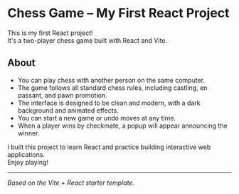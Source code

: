 # Chess Game – My First React Project

This is my first React project!  
It's a two-player chess game built with React and Vite.

## About

- You can play chess with another person on the same computer.
- The game follows all standard chess rules, including castling, en passant, and pawn promotion.
- The interface is designed to be clean and modern, with a dark background and animated effects.
- You can start a new game or undo moves at any time.
- When a player wins by checkmate, a popup will appear announcing the winner.

I built this project to learn React and practice building interactive web applications.  
Enjoy playing!

---

_Based on the Vite + React starter template._
